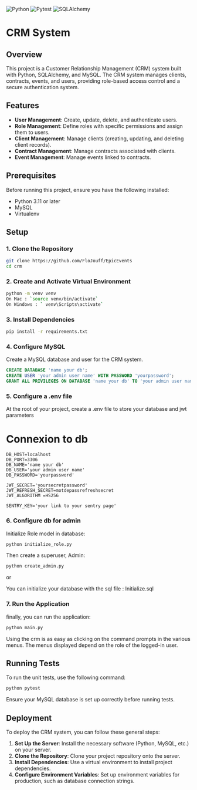 ![Python](https://img.shields.io/badge/python-3.12.x-green.svg)
![Pytest](https://img.shields.io/badge/Pytest-8.2.x-blue.svg)
![SQLAlchemy](https://img.shields.io/badge/SQLalchemy-2.0.x-red.svg)

# CRM System

## Overview

This project is a Customer Relationship Management (CRM) system built with Python, SQLAlchemy, and MySQL. The CRM system manages clients, contracts, events, and users, providing role-based access control and a secure authentication system.

## Features

- **User Management**: Create, update, delete, and authenticate users.
- **Role Management**: Define roles with specific permissions and assign them to users.
- **Client Management**: Manage clients (creating, updating, and deleting client records).
- **Contract Management**: Manage contracts associated with clients.
- **Event Management**: Manage events linked to contracts.

## Prerequisites

Before running this project, ensure you have the following installed:

- Python 3.11 or later
- MySQL
- Virtualenv

## Setup

### 1. Clone the Repository

```bash
git clone https://github.com/FloJouff/EpicEvents
cd crm
```

### 2. Create and Activate Virtual Environment

```bash
python -m venv venv
On Mac : `source venv/bin/activate`  
On Windows : ` venv\Scripts\activate`
```

### 3. Install Dependencies

```bash
pip install -r requirements.txt
```

### 4. Configure MySQL

Create a MySQL database and user for the CRM system. 

```sql
CREATE DATABASE 'name your db';
CREATE USER 'your admin user name' WITH PASSWORD 'yourpassword';
GRANT ALL PRIVILEGES ON DATABASE 'name your db' TO 'your admin user name';
```

### 5. Configure a .env file

At the root of your project, create a .env file to store your database and jwt parameters 
# Connexion to db

```
DB_HOST=localhost
DB_PORT=3306
DB_NAME='name your db'
DB_USER='your admin user name'
DB_PASSWORD='yourpassword'

JWT_SECRET='yoursecretpassword'
JWT_REFRESH_SECRET=motdepassrefreshsecret
JWT_ALGORITHM =HS256 

SENTRY_KEY='your link to your sentry page'
```

### 6. Configure db for admin

Initialize Role model in database:

```bash
python initialize_role.py
```

Then create a superuser, Admin:

```bash
python create_admin.py
```

or

You can initialize your database with the sql file : Initialize.sql

### 7. Run the Application


finally, you can run the application:

```bash
python main.py
```

Using the crm is as easy as clicking on the command prompts in the various menus.
The menus displayed depend on the role of the logged-in user.


## Running Tests

To run the unit tests, use the following command:

```bash
python pytest
```

Ensure your MySQL database is set up correctly before running tests.

## Deployment

To deploy the CRM system, you can follow these general steps:

1. **Set Up the Server**: Install the necessary software (Python, MySQL, etc.) on your server.
2. **Clone the Repository**: Clone your project repository onto the server.
3. **Install Dependencies**: Use a virtual environment to install project dependencies.
4. **Configure Environment Variables**: Set up environment variables for production, such as database connection strings.
